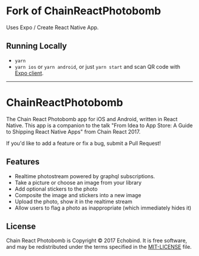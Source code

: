 # Fork of ChainReactPhotobomb

Uses Expo / Create React Native App.

## Running Locally
- `yarn`
- `yarn ios` or `yarn android`, or just `yarn start` and scan QR code
with [Expo client](https://expo.io/).

----------------------------------------------------------------------------------------------------------------

# ChainReactPhotobomb
The Chain React Photobomb app for iOS and Android, written in React Native. This app is a companion to the talk 
"From Idea to App Store: A Guide to Shipping React Native Apps" from Chain React 2017.

If you'd like to add a feature or fix a bug, submit a Pull Request!

## Features
* Realtime photostream powered by graphql subscriptions.
* Take a picture or choose an image from your library
* Add optional stickers to the photo
* Composite the image and stickers into a new image
* Upload the photo, show it in the realtime stream
* Allow users to flag a photo as inappropriate (which immediately hides it)

## License

Chain React Photobomb is Copyright &copy; 2017 Echobind. It is free software, and may be
redistributed under the terms specified in the [MIT-LICENSE][MIT] file.


[MIT]: http://www.opensource.org/licenses/mit-license.php
